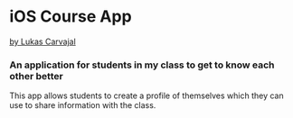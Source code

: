 # iOS Course App
[by Lukas Carvajal](http://lukascarvajal.com)

### An application for students in my class to get to know each other better
This app allows students to create a profile of themselves which they can use
to share information with the class.
